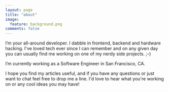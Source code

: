```yaml
---
layout: page
title: "about"
image:
  feature: background.png
comments: false
---
```


I’m your all-around developer. I dabble in frontend, backend and hardware hacking. I've loved tech ever since I can remember and on any given day you can usually find me working on one of my nerdy side projects. ;-)

I’m currently working as a Software Engineer in San Francisco, CA.

I hope you find my articles useful, and if you have any questions or just want to chat feel free to drop me a line. I'd love to hear what you're working on or any cool ideas you may have!
